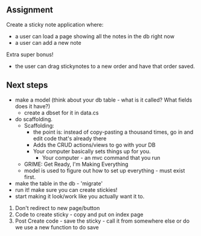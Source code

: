 ## Assignment
Create a sticky note application where:
* a user can load a page showing all the notes in the db right now
* a user can add a new note

Extra super bonus!
* the user can drag stickynotes to a new order and have that order saved.

## Next steps
* make a model (think about your db table - what is it called? What fields does it have?)
    * create a dbset for it in data.cs
* do scaffolding.
    * Scaffolding:
        * the point is: instead of copy-pasting a thousand times, go in and edit code that's already there
        * Adds the CRUD actions/views to go with your DB
        * Your computer basically sets things up for you.
            * Your computer - an mvc command that you run
    * GRIME: Get Ready, I'm Making Everything
    * model is used to figure out how to set up everything - must exist first.
* make the table in the db - 'migrate'
* run it! make sure you can create stickies!
* start making it look/work like you actually want it to.


1. Don't redirect to new page/button
2. Code to create sticky - copy and put on index page
3. Post Create code - save the sticky - call it from somewhere else or do we use a new function to do save